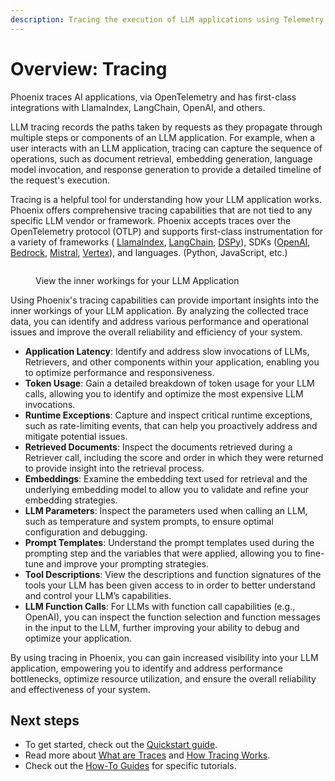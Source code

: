 ```yaml
---
description: Tracing the execution of LLM applications using Telemetry
---
```


# Overview: Tracing

Phoenix traces AI applications, via OpenTelemetry and has first-class integrations with LlamaIndex, LangChain, OpenAI, and others.

LLM tracing records the paths taken by requests as they propagate through multiple steps or components of an LLM application. For example, when a user interacts with an LLM application, tracing can capture the sequence of operations, such as document retrieval, embedding generation, language model invocation, and response generation to provide a detailed timeline of the request's execution.

Tracing is a helpful tool for understanding how your LLM application works. Phoenix offers comprehensive tracing capabilities that are not tied to any specific LLM vendor or framework. Phoenix accepts traces over the OpenTelemetry protocol (OTLP) and supports first-class instrumentation for a variety of frameworks ( [LlamaIndex](https://arize.com/docs/phoenix/integrations/frameworks/llamaindex), [LangChain](https://arize.com/docs/phoenix/integrations/frameworks/langchain), [DSPy](https://arize.com/docs/phoenix/integrations/frameworks/dspy/dspy-tracing)), SDKs ([OpenAI](https://arize.com/docs/phoenix/integrations/llm-providers/openai), [Bedrock](https://arize.com/docs/phoenix/integrations/llm-providers/amazon-bedrock), [Mistral](https://arize.com/docs/phoenix/integrations/llm-providers/mistralai), [Vertex](https://arize.com/docs/phoenix/integrations/llm-providers/vertexai)), and languages. (Python, JavaScript, etc.)

<figure><img src="https://storage.googleapis.com/arize-phoenix-assets/assets/images/phoenix_tracing.png" alt=""><figcaption><p>View the inner workings for your LLM Application</p></figcaption></figure>

Using Phoenix's tracing capabilities can provide important insights into the inner workings of your LLM application. By analyzing the collected trace data, you can identify and address various performance and operational issues and improve the overall reliability and efficiency of your system.

* **Application Latency**: Identify and address slow invocations of LLMs, Retrievers, and other components within your application, enabling you to optimize performance and responsiveness.
* **Token Usage**: Gain a detailed breakdown of token usage for your LLM calls, allowing you to identify and optimize the most expensive LLM invocations.
* **Runtime Exceptions**: Capture and inspect critical runtime exceptions, such as rate-limiting events, that can help you proactively address and mitigate potential issues.
* **Retrieved Documents**: Inspect the documents retrieved during a Retriever call, including the score and order in which they were returned to provide insight into the retrieval process.
* **Embeddings**: Examine the embedding text used for retrieval and the underlying embedding model to allow you to validate and refine your embedding strategies.
* **LLM Parameters**: Inspect the parameters used when calling an LLM, such as temperature and system prompts, to ensure optimal configuration and debugging.
* **Prompt Templates**: Understand the prompt templates used during the prompting step and the variables that were applied, allowing you to fine-tune and improve your prompting strategies.
* **Tool Descriptions**: View the descriptions and function signatures of the tools your LLM has been given access to in order to better understand and control your LLM’s capabilities.
* **LLM Function Calls**: For LLMs with function call capabilities (e.g., OpenAI), you can inspect the function selection and function messages in the input to the LLM, further improving your ability to debug and optimize your application.

By using tracing in Phoenix, you can gain increased visibility into your LLM application, empowering you to identify and address performance bottlenecks, optimize resource utilization, and ensure the overall reliability and effectiveness of your system.

## Next steps

* To get started, check out the [Quickstart guide](llm-traces-1/).
* Read more about [What are Traces](https://app.gitbook.com/s/fqGNxHHFrgwnCxgUBNsJ/tracing/what-are-traces "mention") and [How Tracing Works](https://app.gitbook.com/s/fqGNxHHFrgwnCxgUBNsJ/tracing/how-tracing-works "mention").
* Check out the [How-To Guides](how-to-tracing/) for specific tutorials.
